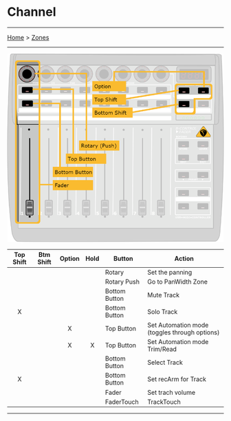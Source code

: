 # Channel

---

[Home](../) > [Zones](./)

---

![logo](../assets/zones-channel.png)     

| Top Shift | Btm Shift | Option    | Hold    | Button | Action |
|:---------:|:---------:|:---------:|:---------:|--------|--------|
|           |           |           |           | Rotary | Set the panning |
|           |           |           |           | Rotary Push | Go to PanWidth Zone |
|           |           |           |           | Bottom Button | Mute Track |
| X         |           |           |           | Bottom Button | Solo Track |
|           |           | X         |           | Top Button | Set Automation mode (toggles through options) |
|           |           | X         | X         | Top Button | Set Automation mode Trim/Read |
|           |           |           |           | Bottom Button | Select Track |
| X         |           |           |           | Bottom Button | Set recArm for Track |
|           |           |           |           | Fader | Set trach volume |
|           |           |           |           | FaderTouch | TrackTouch |

---